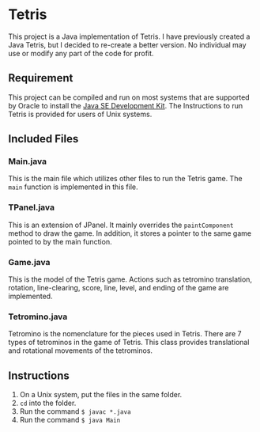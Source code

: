 Tetris
======

This project is a Java implementation of Tetris. I have previously created a Java Tetris, but I decided to re-create a better version. No individual may use or modify any part of the code for profit.

## Requirement

This project can be compiled and run on most systems that are supported by Oracle to install the [Java SE Development Kit](http://www.oracle.com/technetwork/java/javase/downloads/jdk8-downloads-2133151.html). The Instructions to run Tetris is provided for users of Unix systems.

## Included Files

### Main.java

This is the main file which utilizes other files to run the Tetris game. The `main` function is implemented in this file.

### TPanel.java

This is an extension of JPanel. It mainly overrides the `paintComponent` method to draw the game. In addition, it stores a pointer to the same game pointed to by the main function.

### Game.java

This is the model of the Tetris game. Actions such as tetromino translation, rotation, line-clearing, score, line, level, and ending of the game are implemented.

### Tetromino.java

Tetromino is the nomenclature for the pieces used in Tetris. There are 7 types of tetrominos in the game of Tetris. This class provides translational and rotational movements of the tetrominos.

## Instructions

1. On a Unix system, put the files in the same folder.
2. `cd` into the folder.
3. Run the command `$ javac *.java`
4. Run the command `$ java Main`

